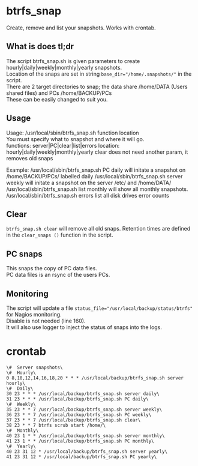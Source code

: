 # btrfs_snap
Create, remove and list your snapshots.  Works with crontab.

##  What is does  tl;dr
The script btrfs_snap.sh is given parameters to create hourly|daily|weekly|monthly|yearly snapshots.\
Location of the snaps are set in string `base_dir="/home/.snapshots/"` in the script.\
There are 2 target directories to snap; the data share /home/DATA (Users shared files) and PCs /home/BACKUP/PCs\
These can be easily changed to suit you.

## Usage
Usage: /usr/local/sbin/btrfs_snap.sh function location                                                                       
You must specify what to snapshot and where it will go.                                                                  
functions: server|PC|clear|list|errors
location: hourly|daily|weekly|monthly|yearly
clear does not need another param, it removes old snaps

Example:
/usr/local/sbin/btrfs_snap.sh PC daily         will initate a snapshot on /home/BACKUP/PCs/ labelled daily
/usr/local/sbin/btrfs_snap.sh server weekly    will initate a snapshot on the server /etc/ and /home/DATA/
/usr/local/sbin/btrfs_snap.sh list monthly     will show all monthly snapshots.
/usr/local/sbin/btrfs_snap.sh errors           list all disk drives error counts

##  Clear
`btrfs_snap.sh clear`
 will remove all old snaps.  Retention times are defined in the `clear_snaps ()` function in the script.

##  PC snaps
This snaps the copy of PC data files.\
PC data files is an rsync of the users PCs.

##  Monitoring
The script will update a file `status_file="/usr/local/backup/status/btrfs"` for Nagios monitoring.\
Disable is not needed (line 160).\
It will also use logger to inject the status of snaps into the logs.

# crontab
```
\#  Server snapshots\
\#  Hourly\
0 8,10,12,14,16,18,20 * * * /usr/local/backup/btrfs_snap.sh server hourly\
\#  Daily\
30 23 * * * /usr/local/backup/btrfs_snap.sh server daily\
31 23 * * * /usr/local/backup/btrfs_snap.sh PC daily\
\#  Weekly\
35 23 * * 7 /usr/local/backup/btrfs_snap.sh server weekly\
36 23 * * 7 /usr/local/backup/btrfs_snap.sh PC weekly\
37 23 * * 7 /usr/local/backup/btrfs_snap.sh clear\
38 23 * * 7 btrfs scrub start /home/\
\#  Monthly\
40 23 1 * * /usr/local/backup/btrfs_snap.sh server monthly\
41 23 1 * * /usr/local/backup/btrfs_snap.sh PC monthly\
\#  Yearly\
40 23 31 12 * /usr/local/backup/btrfs_snap.sh server yearly\
41 23 31 12 * /usr/local/backup/btrfs_snap.sh PC yearly\
```

